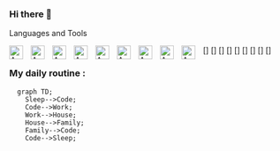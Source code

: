 ### Hi there 👋

<!--
**craftGX/craftGX** is a ✨ _special_ ✨ repository because its `README.md` (this file) appears on your GitHub profile.

Here are some ideas to get you started:

- 🔭 I’m currently working on ...
- 🌱 I’m currently learning ...
- 👯 I’m looking to collaborate on ...
- 🤔 I’m looking for help with ...
- 💬 Ask me about ...
- 📫 How to reach me: ...
- 😄 Pronouns: ...
- ⚡ Fun fact: ...
-->

Languages and Tools

[<img align="left" alt="AWS" width="25px" src="https://cdn.jsdelivr.net/gh/devicons/devicon/icons/android/android-original-wordmark.svg" style="padding-right:11px;"/>]
[<img align="left" alt="AWS" width="25px" src="https://cdn.jsdelivr.net/gh/devicons/devicon/icons/html5/html5-original.svg" style="padding-right:11px;"/>]
[<img align="left" alt="AWS" width="25px" src="https://cdn.jsdelivr.net/gh/devicons/devicon/icons/css3/css3-original.svg" style="padding-right:11px;"/>]
[<img align="left" alt="AWS" width="25px" src="https://cdn.jsdelivr.net/gh/devicons/devicon/icons/sass/sass-original.svg" style="padding-right:11px;"/>]
[<img align="left" alt="AWS" width="25px" src="https://cdn.jsdelivr.net/gh/devicons/devicon/icons/javascript/javascript-original.svg" style="padding-right:11px;"/>]
[<img align="left" alt="AWS" width="25px" src="https://cdn.jsdelivr.net/gh/devicons/devicon/icons/java/java-original-wordmark.svg" style="padding-right:11px;"/>]
[<img align="left" alt="AWS" width="25px" src="https://cdn.jsdelivr.net/gh/devicons/devicon/icons/python/python-original-wordmark.svg" style="padding-right:11px;"/>]
[<img align="left" alt="AWS" width="25px" src="https://cdn.jsdelivr.net/gh/devicons/devicon/icons/django/django-original.svg" style="padding-right:11px;"/>]
[<img align="left" alt="AWS" width="25px" src="https://cdn.jsdelivr.net/gh/devicons/devicon/icons/php/php-original.svg" style="padding-right:11px;"/>]

### My daily routine :

```mermaid
  graph TD;
    Sleep-->Code;
    Code-->Work;
    Work-->House;
    House-->Family;
    Family-->Code;
    Code-->Sleep;
 ```
 
 
    
